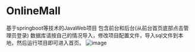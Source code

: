 # OnlineMall
基于springboot等技术的JavaWeb项目
包含前台和后台(从前台首页底部点击管理员登录)
数据库请按自己的情况导入，修改项目配置文件，导入sql文件到本地，然后运行项目即可进入首页。
![image](https://github.com/29DCH/OnlineMall/blob/master/%E9%A6%96%E9%A1%B5.png)
